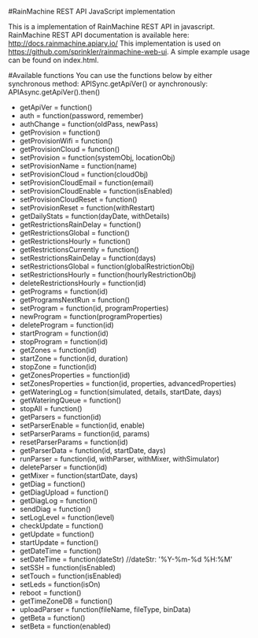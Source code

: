 #RainMachine REST API JavaScript implementation

This is a implementation of RainMachine REST API in javascript. RainMachine REST API documentation is available here: http://docs.rainmachine.apiary.io/
This implementation is used on https://github.com/sprinkler/rainmachine-web-ui.
A simple example usage can be found on index.html.

#Available functions
You can use the functions below by either synchronous method: APISync.getApiVer() or aynchronously: APIAsync.getApiVer().then()

- getApiVer = function()
- auth = function(password, remember)
- authChange = function(oldPass, newPass)
- getProvision = function()
- getProvisionWifi = function()
- getProvisionCloud = function()
- setProvision = function(systemObj, locationObj)
- setProvisionName = function(name)
- setProvisionCloud = function(cloudObj)
- setProvisionCloudEmail = function(email)
- setProvisionCloudEnable = function(isEnabled)
- setProvisionCloudReset = function()
- setProvisionReset = function(withRestart)
- getDailyStats = function(dayDate, withDetails)
- getRestrictionsRainDelay = function()
- getRestrictionsGlobal = function()
- getRestrictionsHourly = function()
- getRestrictionsCurrently = function()
- setRestrictionsRainDelay = function(days)
- setRestrictionsGlobal = function(globalRestrictionObj)
- setRestrictionsHourly = function(hourlyRestrictionObj)
- deleteRestrictionsHourly = function(id)
- getPrograms = function(id)
- getProgramsNextRun = function()
- setProgram = function(id, programProperties)
- newProgram = function(programProperties)
- deleteProgram = function(id)
- startProgram = function(id)
- stopProgram = function(id)
- getZones = function(id)
- startZone = function(id, duration)
- stopZone = function(id)
- getZonesProperties = function(id)
- setZonesProperties = function(id, properties, advancedProperties)
- getWateringLog = function(simulated, details, startDate, days)
- getWateringQueue = function()
- stopAll = function()
- getParsers = function(id)
- setParserEnable = function(id, enable)
- setParserParams = function(id, params)
- resetParserParams = function(id)
- getParserData = function(id, startDate, days)
- runParser = function(id, withParser, withMixer, withSimulator)
- deleteParser = function(id)
- getMixer = function(startDate, days)
- getDiag = function()
- getDiagUpload = function()
- getDiagLog = function()
- sendDiag = function()
- setLogLevel = function(level)
- checkUpdate = function()
- getUpdate = function()
- startUpdate = function()
- getDateTime = function()
- setDateTime = function(dateStr) //dateStr: '%Y-%m-%d %H:%M'
- setSSH = function(isEnabled)
- setTouch = function(isEnabled)
- setLeds = function(isOn)
- reboot = function()
- getTimeZoneDB = function()
- uploadParser = function(fileName, fileType, binData)
- getBeta = function()
- setBeta = function(enabled)
